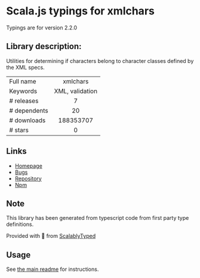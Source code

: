 
# Scala.js typings for xmlchars

Typings are for version 2.2.0

## Library description:
Utilities for determining if characters belong to character classes defined by the XML specs.

|                    |                 |
| ------------------ | :-------------: |
| Full name          | xmlchars |
| Keywords           | XML, validation |
| # releases         | 7 |
| # dependents       | 20 |
| # downloads        | 188353707 |
| # stars            | 0 |

## Links
- [Homepage](https://github.com/lddubeau/xmlchars#readme)
- [Bugs](https://github.com/lddubeau/xmlchars/issues)
- [Repository](https://github.com/lddubeau/xmlchars)
- [Npm](https://www.npmjs.com/package/xmlchars)
    


## Note
This library has been generated from typescript code from first party type definitions.

Provided with :purple_heart: from [ScalablyTyped](https://github.com/oyvindberg/ScalablyTyped)

## Usage
See [the main readme](../../readme.md) for instructions.



